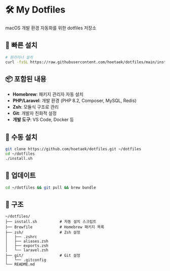 # 🛠️ My Dotfiles

macOS 개발 환경 자동화를 위한 dotfiles 저장소

## 🚀 빠른 설치

```bash
# 원라이너 설치
curl -fsSL https://raw.githubusercontent.com/hoetaek/dotfiles/main/install.sh | bash
```

## 📦 포함된 내용

- **Homebrew**: 패키지 관리자 자동 설치
- **PHP/Laravel**: 개발 환경 (PHP 8.2, Composer, MySQL, Redis)
- **Zsh**: 모듈식 구조로 관리
- **Git**: 개발자 친화적 설정
- **개발 도구**: VS Code, Docker 등

## 🔧 수동 설치

```bash
git clone https://github.com/hoetaek/dotfiles.git ~/dotfiles
cd ~/dotfiles
./install.sh
```

## 🔄 업데이트

```bash
cd ~/dotfiles && git pull && brew bundle
```

## 📁 구조

```
~/dotfiles/
├── install.sh          # 자동 설치 스크립트
├── Brewfile            # Homebrew 패키지 목록
├── zsh/                # Zsh 설정
│   ├── .zshrc
│   ├── aliases.zsh
│   ├── exports.zsh
│   └── laravel.zsh
├── git/                # Git 설정
│   └── .gitconfig
└── README.md
```